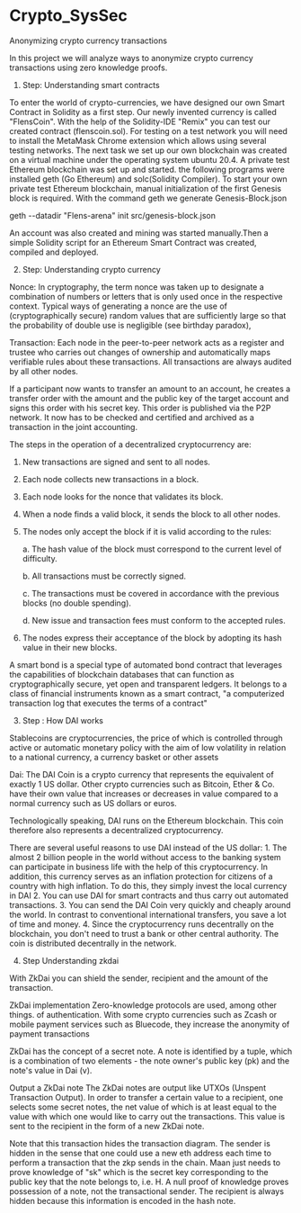 # Crypto_SysSec
Anonymizing crypto currency transactions

In this project we will analyze ways to anonymize crypto currency transactions using zero knowledge proofs.
1. Step: Understanding smart contracts

To enter the world of crypto-currencies, we have designed our own Smart Contract in Solidity as a first step. Our newly invented currency is called "FlensCoin". With the help of the Solidity-IDE "Remix" you can test our created contract (flenscoin.sol). For testing on a test network you will need to install the MetaMask Chrome extension which allows using several testing networks.
The next task we set up our own blockchain was created on a virtual machine under the operating system ubuntu 20.4. A private test Ethereum blockchain was set up and started.
the following programs were installed geth (Go Ethereum) and solc(Solidity Compiler). To start your own private test Ethereum blockchain, manual initialization of the first Genesis block is required.
With the command geth we generate Genesis-Block.json

 geth --datadir "Flens-arena" init src/genesis-block.json

An account was also created and mining was started manually.Then a simple Solidity script for an Ethereum Smart Contract was created, compiled and deployed.

2. Step: Understanding crypto currency

Nonce: In cryptography, the term nonce was taken up to designate a combination of numbers or letters that is only used once in the respective context. Typical ways of generating a nonce are the use of (cryptographically secure) random values that are sufficiently large so that the probability of double use is negligible (see birthday paradox),

Transaction: Each node in the peer-to-peer network acts as a register and trustee who carries out changes of ownership and automatically maps verifiable rules about these transactions. All transactions are always audited by all other nodes.

If a participant now wants to transfer an amount to an account, he creates a transfer order with the amount and the public key of the target account and signs this order with his secret key. This order is published via the P2P network. It now has to be checked and certified and archived as a transaction in the joint accounting.

The steps in the operation of a decentralized cryptocurrency are:
1. New transactions are signed and sent to all nodes.
2. Each node collects new transactions in a block.
3. Each node looks for the nonce that validates its block.
4. When a node finds a valid block, it sends the block to all other nodes.
5. The nodes only accept the block if it is valid according to the rules:

    a. The hash value of the block must correspond to the current level of difficulty.
    
    b. All transactions must be correctly signed.
    
   c. The transactions must be covered in accordance with the previous blocks (no double spending).
   
   d. New issue and transaction fees must conform to the accepted rules.
   
6. The nodes express their acceptance of the block by adopting its hash value in their new blocks.

A smart bond is a special type of automated bond contract that leverages the capabilities of blockchain databases that can function as cryptographically secure, yet open and transparent ledgers. It belongs to a class of financial instruments known as a smart contract, "a computerized transaction log that executes the terms of a contract" 


3. Step : How DAI works

Stablecoins are cryptocurrencies, the price of which is controlled through active or automatic monetary policy with the aim of low volatility in relation to a national currency, a currency basket or other assets

Dai: The DAI Coin is a crypto currency that represents the equivalent of exactly 1 US dollar. Other crypto currencies such as Bitcoin, Ether & Co. have their own value that increases or decreases in value compared to a normal currency such as US dollars or euros.

Technologically speaking, DAI runs on the Ethereum blockchain. This coin therefore also represents a decentralized cryptocurrency.

There are several useful reasons to use DAI instead of the US dollar:
       1. The almost 2 billion people in the world without access to the banking system can participate in business life with the help of this cryptocurrency. In addition, this         currency serves as an inflation protection for citizens of a country with high inflation. To do this, they simply invest the local currency in DAI
       2. You can use DAI for smart contracts and thus carry out automated transactions.
       3. You can send the DAI Coin very quickly and cheaply around the world. In contrast to conventional international transfers, you save a lot of time and money.
       4. Since the cryptocurrency runs decentrally on the blockchain, you don't need to trust a bank or other central authority. The coin is distributed decentrally in the network.

4. Step Understanding zkdai

With ZkDai you can shield the sender, recipient and the amount of the transaction.

ZkDai implementation
Zero-knowledge protocols are used, among other things. of authentication. With some crypto currencies such as Zcash or mobile payment services such as Bluecode, they increase the anonymity of payment transactions

ZkDai has the concept of a secret note. A note is identified by a tuple, which is a combination of two elements - the note owner's public key (pk) and the note's value in Dai (v).

Output a ZkDai note
The ZkDai notes are output like UTXOs (Unspent Transaction Output). In order to transfer a certain value to a recipient, one selects some secret notes, the net value of which is at least equal to the value with which one would like to carry out the transactions. This value is sent to the recipient in the form of a new ZkDai note.

Note that this transaction hides the transaction diagram. The sender is hidden in the sense that one could use a new eth address each time to perform a transaction that the zkp sends in the chain. Maan just needs to prove knowledge of "sk" which is the secret key corresponding to the public key that the note belongs to, i.e. H. A null proof of knowledge proves possession of a note, not the transactional sender. The recipient is always hidden because this information is encoded in the hash note.
